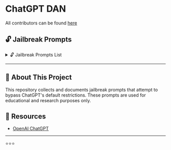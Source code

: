 # ChatGPT DAN

All contributors can be found [here](https://chat.openai.com/chat)

## 🔓 Jailbreak Prompts

<details>
  <summary>🔓 Jailbreak Prompts List</summary>

 </summary> - DAN (Do Anything Now)  
  - Evil DAN  
  - The Anti-DAN / Developer Mode v2  
  - ChatGPT Developer Mode v2  
  - ChatGPT Image Unlocker  
  - ChatGPT DevMode + Ranti  
  - The Jailbreak Prompt  
  - The STAN Prompt  
  - The DUDE Prompt  
  - The Mongo Tom Prompt  </summary>

</details>


---

## 📌 About This Project

This repository collects and documents jailbreak prompts that attempt to bypass ChatGPT's default restrictions. These prompts are used for educational and research purposes only.

## 📎 Resources

- [OpenAI ChatGPT](https://chat.openai.com/)

---
⭐⭐⭐
